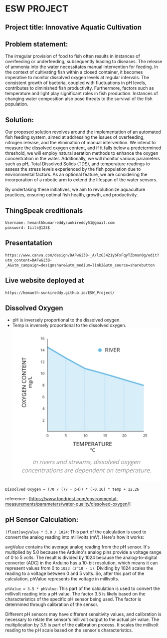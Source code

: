 # ESW PROJECT

## Project title:  Innovative Aquatic Cultivation

## Problem statement:

The irregular provision of food to fish often results in instances of overfeeding or underfeeding, subsequently leading to diseases. The release of ammonia into the water necessitates manual intervention for feeding. In the context of cultivating fish within a closed container, it becomes imperative to monitor dissolved oxygen levels at regular intervals. The consistent growth of bacteria, coupled with fluctuations in pH levels, contributes to diminished fish productivity. Furthermore, factors such as temperature and light play significant roles in fish production. Instances of changing water composition also pose threats to the survival of the fish population.


## Solution:

Our proposed solution revolves around the implementation of an automated fish feeding system, aimed at addressing the issues of overfeeding, nitrogen release, and the elimination of manual intervention. We intend to measure the dissolved oxygen content, and if it falls below a predetermined threshold, we will employ natural aeration methods to enhance the oxygen concentration in the water. Additionally, we will monitor various parameters such as pH, Total Dissolved Solids (TDS), and temperature readings to assess the stress levels experienced by the fish population due to environmental factors.  As an optional feature, we are considering the incorporation of a robotic arm to extend the lifespan of the water sensors.

By undertaking these initiatives, we aim to revolutionize aquaculture practices, ensuring optimal fish health, growth, and productivity.


## ThingSpeak creditionals
```
Username: hemanthkumarreddysunkireddy51@gmail.com
password: Iiits@123$
```

## Presentatation
```
https://www.canva.com/design/DAFwGi38-_A/lzGJ421ybFxFqyTZbmun0g/edit?utm_content=DAFwGi38-_A&utm_campaign=designshare&utm_medium=link2&utm_source=sharebutton
```
## Live website deployed at
```
https://hemanth-sunkireddy.github.io/ESW_Project/
```


## Dissolved Oxygen
- pH is inversely proportional to the dissolved oxygen.
- Temp is inversely proportional to the dissolved oxygen.
![graph relation b/w DO and temp](dissolvedOxygen_temperature.jpg)

```
Dissolved Oxygen = (70 / (77 - pH)) * (-0.16) * temp + 12.26 
```

reference : 
[https://www.fondriest.com/environmental-measurements/parameters/water-quality/dissolved-oxygen/]


## pH Sensor Calculation:

```(float)avgValue * 5.0 / 1024```: This part of the calculation is used to convert the analog reading into millivolts (mV). Here's how it works:

avgValue contains the average analog reading from the pH sensor. It's multiplied by 5.0 because the Arduino's analog pins provide a voltage range of 0 to 5 volts.
The result is divided by 1024 because the analog-to-digital converter (ADC) in the Arduino has a 10-bit resolution, which means it can represent values from 0 to ```1023 (2^10 - 1)```. Dividing by 1024 scales the reading to a voltage between 0 and 5 volts.
So, after this part of the calculation, phValue represents the voltage in millivolts.

```phValue = 3.5 * phValue```: This part of the calculation is used to convert the millivolt reading into a pH value. The factor 3.5 is likely based on the characteristics of the specific pH sensor being used. The factor is determined through calibration of the sensor.

Different pH sensors may have different sensitivity values, and calibration is necessary to relate the sensor's millivolt output to the actual pH value.
The multiplication by 3.5 is part of the calibration process. It scales the millivolt reading to the pH scale based on the sensor's characteristics.

